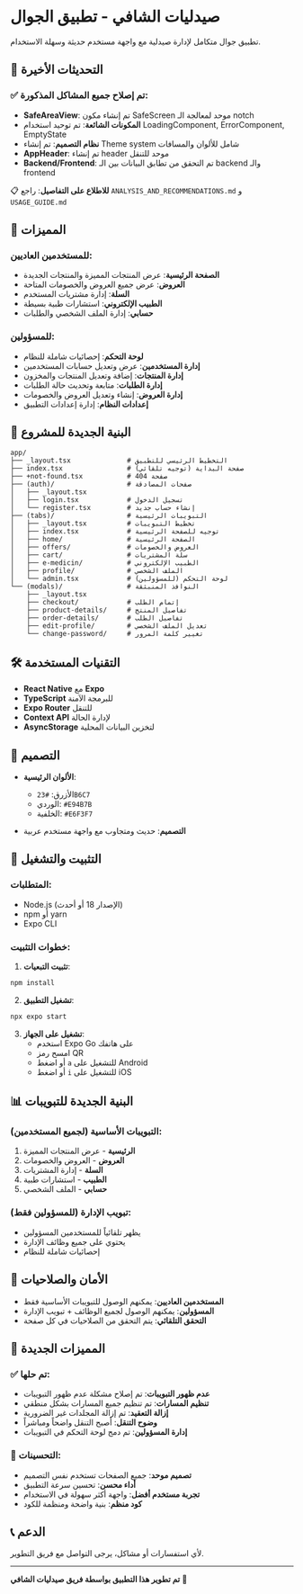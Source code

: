 # صيدليات الشافي - تطبيق الجوال

تطبيق جوال متكامل لإدارة صيدلية مع واجهة مستخدم حديثة وسهلة الاستخدام.

## 🔄 التحديثات الأخيرة

### ✅ تم إصلاح جميع المشاكل المذكورة:
- **SafeAreaView**: تم إنشاء مكون SafeScreen موحد لمعالجة الـ notch
- **المكونات الشائعة**: تم توحيد استخدام LoadingComponent, ErrorComponent, EmptyState
- **نظام التصميم**: تم إنشاء Theme system شامل للألوان والمسافات
- **AppHeader**: تم إنشاء header موحد للتنقل
- **Backend/Frontend**: تم التحقق من تطابق البيانات بين الـ backend والـ frontend

📋 **للاطلاع على التفاصيل**: راجع `ANALYSIS_AND_RECOMMENDATIONS.md` و `USAGE_GUIDE.md`

## 🚀 المميزات

### للمستخدمين العاديين:
- **الصفحة الرئيسية**: عرض المنتجات المميزة والمنتجات الجديدة
- **العروض**: عرض جميع العروض والخصومات المتاحة
- **السلة**: إدارة مشتريات المستخدم
- **الطبيب الإلكتروني**: استشارات طبية بسيطة
- **حسابي**: إدارة الملف الشخصي والطلبات

### للمسؤولين:
- **لوحة التحكم**: إحصائيات شاملة للنظام
- **إدارة المستخدمين**: عرض وتعديل حسابات المستخدمين
- **إدارة المنتجات**: إضافة وتعديل المنتجات والمخزون
- **إدارة الطلبات**: متابعة وتحديث حالة الطلبات
- **إدارة العروض**: إنشاء وتعديل العروض والخصومات
- **إعدادات النظام**: إدارة إعدادات التطبيق

## 📱 البنية الجديدة للمشروع

```
app/
├── _layout.tsx              # التخطيط الرئيسي للتطبيق
├── index.tsx                # صفحة البداية (توجيه تلقائي)
├── +not-found.tsx           # صفحة 404
├── (auth)/                  # صفحات المصادقة
│   ├── _layout.tsx
│   ├── login.tsx            # تسجيل الدخول
│   └── register.tsx         # إنشاء حساب جديد
├── (tabs)/                  # التبويبات الرئيسية
│   ├── _layout.tsx          # تخطيط التبويبات
│   ├── index.tsx            # توجيه للصفحة الرئيسية
│   ├── home/                # الصفحة الرئيسية
│   ├── offers/              # العروض والخصومات
│   ├── cart/                # سلة المشتريات
│   ├── e-medicin/           # الطبيب الإلكتروني
│   ├── profile/             # الملف الشخصي
│   └── admin.tsx            # لوحة التحكم (للمسؤولين)
└── (modals)/                # النوافذ المنبثقة
    ├── _layout.tsx
    ├── checkout/            # إتمام الطلب
    ├── product-details/     # تفاصيل المنتج
    ├── order-details/       # تفاصيل الطلب
    ├── edit-profile/        # تعديل الملف الشخصي
    └── change-password/     # تغيير كلمة المرور
```

## 🛠️ التقنيات المستخدمة

- **React Native** مع **Expo**
- **TypeScript** للبرمجة الآمنة
- **Expo Router** للتنقل
- **Context API** لإدارة الحالة
- **AsyncStorage** لتخزين البيانات المحلية

## 🎨 التصميم

- **الألوان الرئيسية**:
  - الأزرق: `#23B6C7`
  - الوردي: `#E94B7B`
  - الخلفية: `#E6F3F7`

- **التصميم**: حديث ومتجاوب مع واجهة مستخدم عربية

## 🔧 التثبيت والتشغيل

### المتطلبات:
- Node.js (الإصدار 18 أو أحدث)
- npm أو yarn
- Expo CLI

### خطوات التثبيت:

1. **تثبيت التبعيات**:
```bash
npm install
```

2. **تشغيل التطبيق**:
```bash
npx expo start
```

3. **تشغيل على الجهاز**:
   - استخدم Expo Go على هاتفك
   - امسح رمز QR
   - أو اضغط `a` للتشغيل على Android
   - أو اضغط `i` للتشغيل على iOS

## 📊 البنية الجديدة للتبويبات

### التبويبات الأساسية (لجميع المستخدمين):
1. **الرئيسية** - عرض المنتجات المميزة
2. **العروض** - العروض والخصومات
3. **السلة** - إدارة المشتريات
4. **الطبيب** - استشارات طبية
5. **حسابي** - الملف الشخصي

### تبويب الإدارة (للمسؤولين فقط):
- يظهر تلقائياً للمستخدمين المسؤولين
- يحتوي على جميع وظائف الإدارة
- إحصائيات شاملة للنظام

## 🔐 الأمان والصلاحيات

- **المستخدمين العاديين**: يمكنهم الوصول للتبويبات الأساسية فقط
- **المسؤولين**: يمكنهم الوصول لجميع الوظائف + تبويب الإدارة
- **التحقق التلقائي**: يتم التحقق من الصلاحيات في كل صفحة

## 🚀 المميزات الجديدة

### ✅ تم حلها:
- **عدم ظهور التبويبات**: تم إصلاح مشكلة عدم ظهور التبويبات
- **تنظيم المسارات**: تم تنظيم جميع المسارات بشكل منطقي
- **إزالة التعقيد**: تم إزالة المجلدات غير الضرورية
- **وضوح التنقل**: أصبح التنقل واضحاً ومباشراً
- **إدارة المسؤولين**: تم دمج لوحة التحكم في التبويبات

### 🎯 التحسينات:
- **تصميم موحد**: جميع الصفحات تستخدم نفس التصميم
- **أداء محسن**: تحسين سرعة التطبيق
- **تجربة مستخدم أفضل**: واجهة أكثر سهولة في الاستخدام
- **كود منظم**: بنية واضحة ومنظمة للكود

## 📞 الدعم

لأي استفسارات أو مشاكل، يرجى التواصل مع فريق التطوير.

---

**تم تطوير هذا التطبيق بواسطة فريق صيدليات الشافي** 🏥
